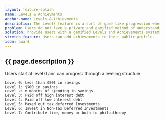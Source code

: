 ```yaml
---
layout: feature-splash
name: Levels & Achievments
anchor-name: Levels-&-Achievments
description: The Levels feature is a sort of game like progression where users have to meet and maintain certain criteria in order to level up. Users are presented visually with their current level, their progress toward the next level and the tasks left for them to complete in order to move on to the next level. Users go down in level if they do not continue to maintain any level’s requirements. The levels are aimed specifically at improving users financial health.  The Achievements feature is a sort of game like achievements system. Users are awarded Achievements for completing specific challenges like “Spend <25% of income in April” or “Increase savings rate by 25% in Q3”. These Achievements are presented to the user as tappable icons that expand to full pages when tapped giving descriptions of the challenge, the date you received the achievement and a quote from a financial guru.
problem: Users do not have a private and gamified method of understanding their financial level and how to get to a higher one.
solution: Provide users with a gamified Levels and Achievements systems that rewards them for taking actions to improve their financial health.
stretch_feature: Users can add achievements to their public profile.
icon: award
---
```


## {{ page.description }}

Users start at level 0 and can progress through a leveling structure.

```
Level 0: Less than $500 in savings
Level 1: $500 in savings
Level 2: 6 months of spending in savings
Level 3: Paid off high interest debt
Level 4: Paid off low interest debt
Level 5: Maxed out tax deferred Investments
Level 6: Invest in Non-Tax Deferred Investments
Level 7: Contribute time, money or both to philanthropy
```